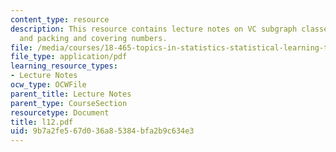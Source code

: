 ```yaml
---
content_type: resource
description: This resource contains lecture notes on VC subgraph classes of functions,
  and packing and covering numbers.
file: /media/courses/18-465-topics-in-statistics-statistical-learning-theory-spring-2007/9b7a2fe567d036a85384bfa2b9c634e3_l12.pdf
file_type: application/pdf
learning_resource_types:
- Lecture Notes
ocw_type: OCWFile
parent_title: Lecture Notes
parent_type: CourseSection
resourcetype: Document
title: l12.pdf
uid: 9b7a2fe5-67d0-36a8-5384-bfa2b9c634e3
---
```

